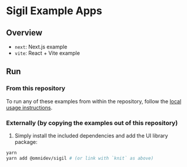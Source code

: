 # Sigil Example Apps

## Overview

- `next`: Next.js example
- `vite`: React + Vite example

## Run

### From this repository

To run any of these examples from within the repository, follow the [local usage instructions](../docs/usage.md#local).

### Externally (by copying the examples out of this repository)

1. Simply install the included dependencies and add the UI library package:

```sh
yarn
yarn add @omnidev/sigil # (or link with `knit` as above)
```
